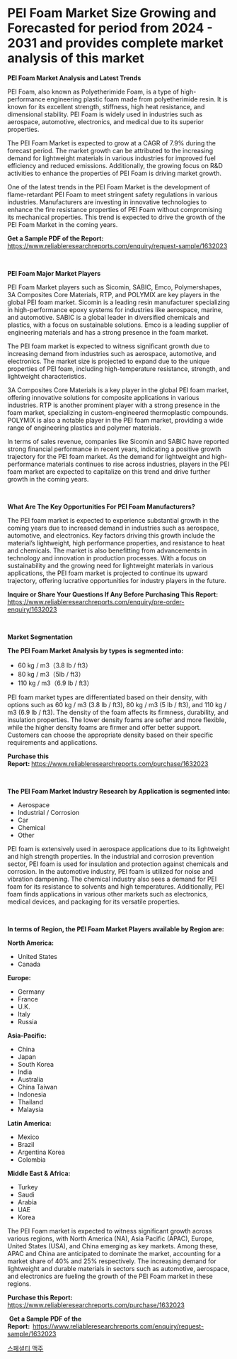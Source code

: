 <p><h1>PEI Foam Market Size Growing and Forecasted for period from 2024 - 2031 and provides complete market analysis of this market</h1></p><p><strong>PEI Foam Market Analysis and Latest Trends</strong></p>
<p><p>PEI Foam, also known as Polyetherimide Foam, is a type of high-performance engineering plastic foam made from polyetherimide resin. It is known for its excellent strength, stiffness, high heat resistance, and dimensional stability. PEI Foam is widely used in industries such as aerospace, automotive, electronics, and medical due to its superior properties.</p><p>The PEI Foam Market is expected to grow at a CAGR of 7.9% during the forecast period. The market growth can be attributed to the increasing demand for lightweight materials in various industries for improved fuel efficiency and reduced emissions. Additionally, the growing focus on R&D activities to enhance the properties of PEI Foam is driving market growth.</p><p>One of the latest trends in the PEI Foam Market is the development of flame-retardant PEI Foam to meet stringent safety regulations in various industries. Manufacturers are investing in innovative technologies to enhance the fire resistance properties of PEI Foam without compromising its mechanical properties. This trend is expected to drive the growth of the PEI Foam Market in the coming years.</p></p>
<p><strong>Get a Sample PDF of the Report:&nbsp;</strong> <a href="https://www.reliableresearchreports.com/enquiry/request-sample/1632023">https://www.reliableresearchreports.com/enquiry/request-sample/1632023</a></p>
<p>&nbsp;</p>
<p><strong>PEI Foam Major Market Players</strong></p>
<p><p>PEI Foam Market players such as Sicomin, SABIC, Emco, Polymershapes, 3A Composites Core Materials, RTP, and POLYMIX are key players in the global PEI foam market. Sicomin is a leading resin manufacturer specializing in high-performance epoxy systems for industries like aerospace, marine, and automotive. SABIC is a global leader in diversified chemicals and plastics, with a focus on sustainable solutions. Emco is a leading supplier of engineering materials and has a strong presence in the foam market.</p><p>The PEI foam market is expected to witness significant growth due to increasing demand from industries such as aerospace, automotive, and electronics. The market size is projected to expand due to the unique properties of PEI foam, including high-temperature resistance, strength, and lightweight characteristics.</p><p>3A Composites Core Materials is a key player in the global PEI foam market, offering innovative solutions for composite applications in various industries. RTP is another prominent player with a strong presence in the foam market, specializing in custom-engineered thermoplastic compounds. POLYMIX is also a notable player in the PEI foam market, providing a wide range of engineering plastics and polymer materials.</p><p>In terms of sales revenue, companies like Sicomin and SABIC have reported strong financial performance in recent years, indicating a positive growth trajectory for the PEI foam market. As the demand for lightweight and high-performance materials continues to rise across industries, players in the PEI foam market are expected to capitalize on this trend and drive further growth in the coming years.</p></p>
<p>&nbsp;</p>
<p><strong>What Are The Key Opportunities For PEI Foam Manufacturers?</strong></p>
<p><p>The PEI foam market is expected to experience substantial growth in the coming years due to increased demand in industries such as aerospace, automotive, and electronics. Key factors driving this growth include the material’s lightweight, high performance properties, and resistance to heat and chemicals. The market is also benefitting from advancements in technology and innovation in production processes. With a focus on sustainability and the growing need for lightweight materials in various applications, the PEI foam market is projected to continue its upward trajectory, offering lucrative opportunities for industry players in the future.</p></p>
<p><strong>Inquire or Share Your Questions If Any Before Purchasing This Report:</strong> <a href="https://www.reliableresearchreports.com/enquiry/pre-order-enquiry/1632023">https://www.reliableresearchreports.com/enquiry/pre-order-enquiry/1632023</a></p>
<p>&nbsp;</p>
<p><strong>Market Segmentation</strong></p>
<p><strong>The PEI Foam Market Analysis by types is segmented into:</strong></p>
<p><ul><li>60 kg / m3（3.8 lb / ft3）</li><li>80 kg / m3（5lb / ft3）</li><li>110 kg / m3（6.9 lb / ft3）</li></ul></p>
<p><p>PEI foam market types are differentiated based on their density, with options such as 60 kg / m3 (3.8 lb / ft3), 80 kg / m3 (5 lb / ft3), and 110 kg / m3 (6.9 lb / ft3). The density of the foam affects its firmness, durability, and insulation properties. The lower density foams are softer and more flexible, while the higher density foams are firmer and offer better support. Customers can choose the appropriate density based on their specific requirements and applications.</p></p>
<p><strong>Purchase this Report:&nbsp;</strong><a href="https://www.reliableresearchreports.com/purchase/1632023">https://www.reliableresearchreports.com/purchase/1632023</a></p>
<p>&nbsp;</p>
<p><strong>The PEI Foam Market Industry Research by Application is segmented into:</strong></p>
<p><ul><li>Aerospace</li><li>Industrial / Corrosion</li><li>Car</li><li>Chemical</li><li>Other</li></ul></p>
<p><p>PEI foam is extensively used in aerospace applications due to its lightweight and high strength properties. In the industrial and corrosion prevention sector, PEI foam is used for insulation and protection against chemicals and corrosion. In the automotive industry, PEI foam is utilized for noise and vibration dampening. The chemical industry also sees a demand for PEI foam for its resistance to solvents and high temperatures. Additionally, PEI foam finds applications in various other markets such as electronics, medical devices, and packaging for its versatile properties.</p></p>
<p>&nbsp;</p>
<p><strong>In terms of Region, the PEI Foam Market Players available by Region are:</strong></p>
<p>
    <p> <strong> North America: </strong>
        <ul>
            <li>United States</li>
            <li>Canada</li>
        </ul>
        </p> 
    <p> <strong> Europe: </strong>
        <ul>
            <li>Germany</li>
            <li>France</li>
            <li>U.K.</li>
            <li>Italy</li>
            <li>Russia</li>
        </ul>
        </p> 
    <p> <strong> Asia-Pacific: </strong>
        <ul>
            <li>China</li>
            <li>Japan</li>
            <li>South Korea</li>
            <li>India</li>
            <li>Australia</li>
            <li>China Taiwan</li>
            <li>Indonesia</li>
            <li>Thailand</li>
            <li>Malaysia</li>
        </ul>
        </p> 
    <p> <strong> Latin America: </strong>
        <ul>
            <li>Mexico</li>
            <li>Brazil</li>
            <li>Argentina Korea</li>
            <li>Colombia</li>
        </ul>
        </p> 
    <p> <strong> Middle East & Africa: </strong>
        <ul>
            <li>Turkey</li>
            <li>Saudi</li>
            <li>Arabia</li>
            <li>UAE</li>
            <li>Korea</li>
        </ul>
    </p>
    </p>
<p><p>The PEI Foam market is expected to witness significant growth across various regions, with North America (NA), Asia Pacific (APAC), Europe, United States (USA), and China emerging as key markets. Among these, APAC and China are anticipated to dominate the market, accounting for a market share of 40% and 25% respectively. The increasing demand for lightweight and durable materials in sectors such as automotive, aerospace, and electronics are fueling the growth of the PEI Foam market in these regions.</p></p>
<p><strong>Purchase this Report: </strong><a href="https://www.reliableresearchreports.com/purchase/1632023">https://www.reliableresearchreports.com/purchase/1632023</a></p>
<p>&nbsp;<strong>Get a Sample PDF of the Report:&nbsp;&nbsp;</strong><a href="https://www.reliableresearchreports.com/enquiry/request-sample/1632023">https://www.reliableresearchreports.com/enquiry/request-sample/1632023</a></p>
<p><strong></strong></p>
<p><p><a href="https://github.com/vsap75a286l/Market-Research-Report-List-1/blob/main/1430982192963.md">스페셜티 맥주</a></p></p>